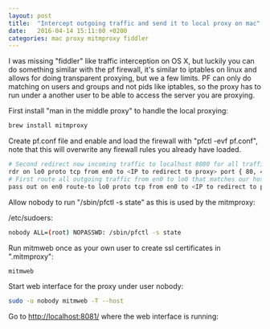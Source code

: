 ```yaml
---
layout: post
title:  "Intercept outgoing traffic and send it to local proxy on mac"
date:   2016-04-14 15:11:00 +0200
categories: mac proxy mitmproxy fiddler
---
```


I was missing "fiddler" like traffic interception on OS X, but luckily you can do
something similar with the pf firewall, it's similar to iptables on
linux and allows for doing transparent proxying, but we a few limits. PF can
only do matching on users and groups and not pids like iptables, so the proxy
has to run under a another user to be able to access the server you are proxying.

First install "man in the middle proxy" to handle the local proxying:

``` bash
brew install mitmproxy
```

Create pf.conf file and enable and load the firewall with "pfctl -evf pf.conf",
note that this will overwrite any firewall rules you already have loaded.

``` bash
# Second redirect now incoming traffic to localhost 8080 for all traffic that matches our host and port filter
rdr on lo0 proto tcp from en0 to <IP to redirect to proxy> port { 80, 443 } -> 127.0.0.1 port 8080
# First route all outgoing traffic from en0 to lo0 that matches our host and port filter and user
pass out on en0 route-to lo0 proto tcp from en0 to <IP to redirect to proxy> port { 80, 443 } keep state user { <user id you are running your browser under> }
```

Allow nobody to run "/sbin/pfctl -s state" as this is used by the mitmproxy:

/etc/sudoers:

``` bash
nobody ALL=(root) NOPASSWD: /sbin/pfctl -s state
```

Run mitmweb once as your own user to create ssl certificates in ".mitmproxy":

```bash
mitmweb
```

Start web interface for the proxy under user nobody:

``` bash
sudo -u nobody mitmweb -T --host
```

Go to <http://localhost:8081/> where the web interface is running:
